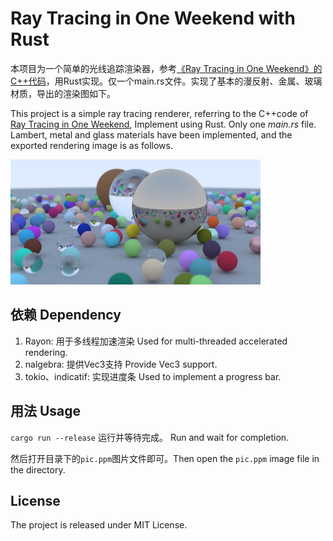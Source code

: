 # Ray Tracing in One Weekend with Rust

本项目为一个简单的光线追踪渲染器，参考[《Ray Tracing in One Weekend》的C++代码](https://zhuanlan.zhihu.com/p/128685960)，用Rust实现。仅一个main.rs文件。实现了基本的漫反射、金属、玻璃材质，导出的渲染图如下。

This project is a simple ray tracing renderer, referring to the C++code of [Ray Tracing in One Weekend](https://raytracing.github.io/books/RayTracingInOneWeekend.html), Implement using Rust. Only one *main.rs* file. Lambert, metal and glass materials have been implemented, and the exported rendering image is as follows.

<img src="./pic.jpg" style="zoom:50%;" />

## 依赖 Dependency

1. Rayon: 用于多线程加速渲染 Used for multi-threaded accelerated rendering.
2. nalgebra: 提供Vec3支持 Provide Vec3 support.
3. tokio、indicatif: 实现进度条 Used to implement a progress bar.



## 用法 Usage

`cargo run --release` 运行并等待完成。 Run and wait for completion.

然后打开目录下的`pic.ppm`图片文件即可。Then open the `pic.ppm` image file in the directory.



## License

The project is released under MIT License.

